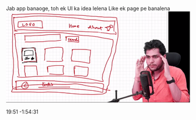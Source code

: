 Jab app banaoge, toh ek UI ka idea lelena
Like ek page pe banalena![idea](image.png)

19:51
-1:54:31